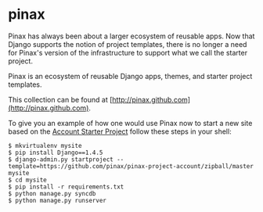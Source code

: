 # pinax

Pinax has always been about a larger ecosystem of reusable apps. Now that
Django supports the notion of project templates, there is no longer a
need for Pinax's version of the infrastructure to support what we call
the starter project.

Pinax is an ecosystem of reusable Django apps, themes, and starter project
templates.

This collection can be found at [http://pinax.github.com](http://pinax.github.com).

To give you an example of how one would use Pinax now to start a new
site based on the [Account Starter Project](https://github.com/pinax/pinax-project-account) follow these steps in your shell:

    $ mkvirtualenv mysite
    $ pip install Django==1.4.5
    $ django-admin.py startproject --template=https://github.com/pinax/pinax-project-account/zipball/master mysite
    $ cd mysite
    $ pip install -r requirements.txt
    $ python manage.py syncdb
    $ python manage.py runserver
